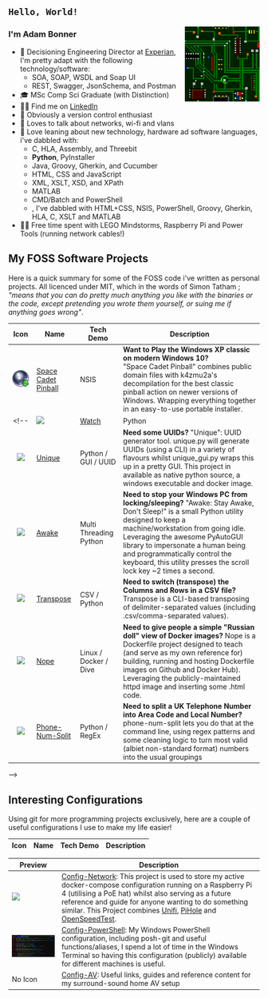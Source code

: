 ## ```Hello, World!```

<img align="right" src=".images/circuit.gif" />

### I'm Adam Bonner

- 👔 Decisioning Engineering Director at [Experian](https://www.experian.co.uk/business/customer-journey/acquisition), I'm pretty adapt with the following technology/software:
  - SOA, SOAP, WSDL and Soap UI
  - REST, Swagger, JsonSchema, and Postman
- 🎓 MSc Comp Sci Graduate (with Distinction)
- 👨‍💼 Find me on [LinkedIn](https://www.linkedin.com/in/adambonneruk/)
- 💾 Obviously a version control enthusiast
- 📡 Loves to talk about networks, wi-fi and vlans
- 🐍 Love leaning about new technology, hardware ad software languages, i've dabbled with:
  - C, HLA, Assembly, and Threebit
  - __Python__, PyInstaller
  - Java, Groovy, Gherkin, and Cucumber
  - HTML, CSS and JavaScript
  - XML, XSLT, XSD, and XPath
  - MATLAB
  - CMD/Batch and PowerShell
  - , I've dabbled with HTML+CSS, NSIS, PowerShell, Groovy, Gherkin, HLA, C, XSLT and MATLAB
- 👷🏼 Free time spent with LEGO Mindstorms, Raspberry Pi and Power Tools (running network cables!)

## My FOSS Software Projects
Here is a quick summary for some of the FOSS code i've written as personal projects. All licenced under MIT, which in the words of Simon Tatham ; _"means that you can do pretty much anything you like with the binaries or the code, except pretending you wrote them yourself, or suing me if anything goes wrong"_.

| Icon | Name | Tech Demo | Description |
| :----: | ---- | --------- | ----------- |
| <img src=".images/pinball.png" width=128px> | [Space Cadet Pinball](https://github.com/adambonneruk/space-cadet-pinball) | NSIS | **Want to Play the Windows XP classic on modern Windows 10?**<br> "Space Cadet Pinball" combines public domain files with k4zmu2a's decompilation for the best classic pinball action on newer versions of Windows. Wrapping everything together in an easy-to-use portable installer. |
<!--| <img src="https://raw.githubusercontent.com/adambonneruk/watch/master/.screenshot/icon.png" width=128px> | [Watch](https://github.com/adambonneruk/watch) | Python | **Need to watch a directory, without refreshing?** "Watch" is a small python utility to watch a given directory, printing out all the contents and refreshing automatically, used in one or two demos to show Git DB changes. |
| <img src="https://raw.githubusercontent.com/adambonneruk/uuid-generator/master/unique/icon/256.png" width=128px> | [Unique](https://github.com/adambonneruk/uuid-generator) | Python / GUI / UUID |**Need some UUIDs?** "Unique": UUID generator tool. unique.py will generate UUIDs (using a CLI) in a variety of flavours whilst unique_gui.py wraps this up in a pretty GUI. This project in available as native python source, a windows executable and docker image. |
| <img src="https://raw.githubusercontent.com/adambonneruk/awake/master/icon/256.png" width=128px> | [Awake](https://github.com/adambonneruk/awake) | Multi Threading Python | **Need to stop your Windows PC from locking/sleeping?** "Awake: Stay Awake, Don't Sleep!" is a small Python utility designed to keep a machine/workstation from going idle. Leveraging the awesome PyAutoGUI library to impersonate a human being and programmatically control the keyboard, this utility presses the scroll lock key ~2 times a second. |
| <img src="https://raw.githubusercontent.com/adambonneruk/transpose-dsv/master/icon/design/256.png" width=128px> | [Transpose](https://github.com/adambonneruk/transpose-dsv) | CSV / Python | **Need to switch (transpose) the Columns and Rows in a CSV file?** Transpose is a CLI-based transposing of delimiter-separated values (including .csv/comma-separated values). |
| <img src="https://raw.githubusercontent.com/adambonneruk/nope/master/.screenshot/icon.png" width=128px> | [Nope](https://github.com/adambonneruk/nope) | Linux / Docker / Dive | **Need to give people a simple "Russian doll" view of Docker images?** Nope is a Dockerfile project designed to teach (and serve as my own reference for) building, running and hosting Dockerfile images on Github and Docker Hub). Leveraging the publicly-maintained httpd image and inserting some .html code. |
| <img src="https://raw.githubusercontent.com/adambonneruk/phone-num-split/documentation/icon/256.png" width=128px> | [Phone-Num-Split](https://github.com/adambonneruk/phone-num-split) | Python / RegEx | **Need to split a UK Telephone Number into Area Code and Local Number?** phone-num-split lets you do that at the command line, using regex patterns and some cleaning logic to turn most valid (albiet non-standard format) numbers into the usual groupings |
-->

## Interesting Configurations
Using git for more programming projects exclusively, here are a couple of useful configurations I use to make my life easier!

| Icon | Name | Tech Demo | Description |
| ---- | ---- | --------- | ----------- |




| Preview | Description |
| ------- | ----------- |
| <img src="https://raw.githubusercontent.com/adambonneruk/config-network/master/.screenshots/htop-temp.png" width=128px> | [Config-Network](https://github.com/adambonneruk/config-network): This project is used to store my active docker-compose configuration running on a Raspberry Pi 4 (utilising a PoE hat) whilst also serving as a future reference and guide for anyone wanting to do something similar. This Project combines [Unifi](https://github.com/jacobalberty/unifi-docker), [PiHole](https://hub.docker.com/u/pihole/) and [OpenSpeedTest](https://hub.docker.com/u/openspeedtest#!).
| <img src="https://raw.githubusercontent.com/adambonneruk/config-powershell/master/.screenshot/preview.png" width=256px> | [Config-PowerShell](https://github.com/adambonneruk/config-powershell): My Windows PowerShell configuration, including posh-git and useful functions/aliases, I spend a lot of time in the Windows Terminal so having this configuration (publicly) available for different machines is useful. |
|No Icon|[Config-AV](https://github.com/adambonneruk/config-av/): Useful links, guides and reference content for my surround-sound home AV setup|
